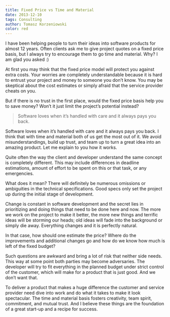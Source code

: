 ```yaml
---
title: Fixed Price vs Time and Material
date: 2013-12-10
tags: Consulting
author: Tomasz Korzeniowski
color: red
---
```


I have been helping people to turn their ideas into software products for almost 12 years. Often clients ask me to give project quotes on a fixed price basis, but I always try to encourage them to go time and material. Why? I am glad you asked :)

At first you may think that the fixed price model will protect you against extra costs. Your worries are completely understandable because it is hard to entrust your project and money to someone you don’t know. You may be skeptical about the cost estimates or simply afraid that the service provider cheats on you.

But if there is no trust in the first place, would the fixed price basis help you to save money? Won’t it just limit the project’s potential instead?

> Software loves when it’s handled with care and it always pays you back.

Software loves when it’s handled with care and it always pays you back. I think that with time and material both of us get the most out of it. We avoid misunderstandings, build up trust, and team up to turn a great idea into an amazing product. Let me explain to you how it works.

Quite often the way the client and developer understand the same concept is completely different. This may include differences in deadline estimations, amount of effort to be spent on this or that task, or any emergencies.

What does it mean? There will definitely be numerous omissions or ambiguities in the technical specifications. Good specs only set the project up during the initial stage of development.

Change is constant in software development and the secret lies in prioritizing and doing things that need to be done here and now. The more we work on the project to make it better, the more new things and terrific ideas will be storming our heads; old ideas will fade into the background or simply die away. Everything changes and it is perfectly natural.

In that case, how should one estimate the price? Where do the improvements and additional changes go and how do we know how much is left of the fixed budget?

Such questions are awkward and bring a lot of risk that neither side needs. This way at some point both parties may become adversaries. The developer will try to fit everything in the planned budget under strict control of the customer, which will make for a product that is just good. And we don’t want that.

To deliver a product that makes a huge difference the customer and service provider need dive into work and do what it takes to make it look spectacular. The time and material basis fosters creativity, team spirit, commitment, and mutual trust. And I believe these things are the foundation of a great start-up and a recipe for success.
